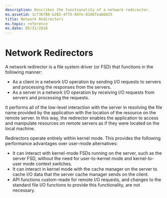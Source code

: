 ```yaml
---
description: Describes the functionality of a network redirector.
ms.assetid: 3cf36f88-b282-4f75-84fe-8106fea66825
title: Network Redirectors
ms.topic: reference
ms.date: 05/31/2018
---
```


# Network Redirectors

A network redirector is a file system driver (or FSD) that functions in the following manner:

-   As a client in a network I/O operation by sending I/O requests to servers and processing the responses from the servers.
-   As a server in a network I/O operation by receiving I/O requests from servers and processing the requests.

It performs all of the low-level interaction with the server in resolving the file name provided by the application with the location of the resource on the remote server. In this way, the redirector enables the application to access and manipulate resources on remote servers as if they were located on the local machine.

Redirectors operate entirely within kernel mode. This provides the following performance advantages over user-mode alternatives:

-   It can interact with kernel-mode FSDs running on the server, such as the server FSD, without the need for user-to-kernel mode and kernel-to-user mode context switches.
-   It can interact in kernel mode with the cache manager on the server to cache I/O data that the server cache manager sends on the client.
-   API functions custom-made for remote I/O requests, and changes to the standard file I/O functions to provide this functionality, are not necessary.

 

 



